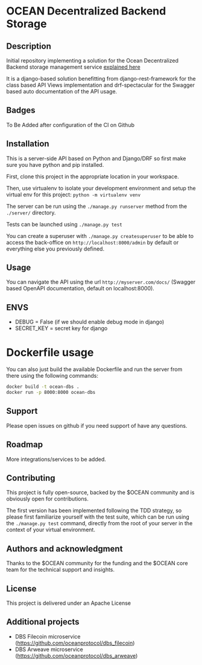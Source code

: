 # OCEAN Decentralized Backend Storage

## Description
Initial repository implementing a solution for the Ocean Decentralized Backend storage management service [explained here](https://github.com/oceanprotocol/decentralized_storage_backend/issues/1)

It is a django-based solution benefitting from django-rest-framework for the class based API Views implementation and drf-spectacular for the Swagger based auto documentation of the API usage. 

## Badges
To Be Added after configuration of the CI on Github

## Installation
This is a server-side API based on Python and Django/DRF so first make sure you have python and pip installed.

First, clone this project in the appropriate location in your workspace.

Then, use virtualenv to isolate your development environment and setup the virtual env for this project: `python -m virtualenv venv`

The server can be run using the `./manage.py runserver` method from the `./server/` directory.

Tests can be launched using `./manage.py test`

You can create a superuser with `./manage.py createsuperuser` to be able to access the back-office on `http://localhost:8000/admin` by default or everything else you previously defined.

## Usage
You can navigate the API using the url `http://myserver.com/docs/` (Swagger based OpenAPI documentation, default on localhost:8000).

## ENVS

- DEBUG = False  (if we should enable debug mode in django)
- SECRET_KEY = secret key for django

# Dockerfile usage
You can also just build the available Dockerfile and run the server from there using the following commands:

```sh
docker build -t ocean-dbs .
docker run -p 8000:8000 ocean-dbs
```

## Support
Please open issues on github if you need support of have any questions.

## Roadmap
More integrations/services to be added.

## Contributing
This project is fully open-source, backed by the $OCEAN community and is obviously open for contributions.

The first version has been implemented following the TDD strategy, so please first familiarize yourself with the test suite, which can be run using the `./manage.py test` command, directly from the root of your server in the context of your virtual environment.

## Authors and acknowledgment
Thanks to the $OCEAN community for the funding and the $OCEAN core team for the technical support and insights.

## License
This project is delivered under an Apache License

## Additional projects
 - DBS Filecoin microservice (https://github.com/oceanprotocol/dbs_filecoin)
 - DBS Arweave microservice (https://github.com/oceanprotocol/dbs_arweave)
